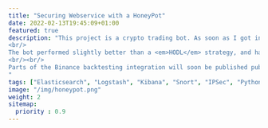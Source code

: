 ```yaml
---
title: "Securing Webservice with a HoneyPot"
date: 2022-02-13T19:45:09+01:00
featured: true
description: "This project is a crypto trading bot. As soon as I got into cryptocurrencies, I started learning about trading strategies and wondered why I've never seen some strategies I thought of. So I decided, with two of my friends, to code a bot that implements those strategies and backtest it on Binance's data for the ETH/USDT market.
<br/>
The bot performed slightly better than a <em>HODL</em> strategy, and has a lot of room for improvement.
<br/><br/>
Parts of the Binance backtesting integration will soon be published publicly as a library.
"
tags: ["Elasticsearch", "Logstash", "Kibana", "Snort", "IPSec", "Python"]
image: "/img/honeypot.png"
weight: 2
sitemap:
  priority : 0.9
---
```


